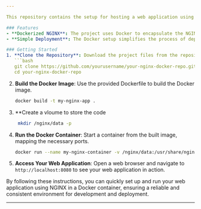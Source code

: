 ```yaml
---

This repository contains the setup for hosting a web application using NGINX within a Docker container. The project is designed to provide a consistent and isolated environment for serving web files, making deployment and scaling straightforward and efficient.

### Features
- **Dockerized NGINX**: The project uses Docker to encapsulate the NGINX web server, ensuring a consistent setup across different environments.
- **Simple Deployment**: The Docker setup simplifies the process of deploying your web application, allowing you to get started quickly.

### Getting Started
1. **Clone the Repository**: Download the project files from the repository.
   ```bash
   git clone https://github.com/yourusername/your-nginx-docker-repo.git
   cd your-nginx-docker-repo
   ```
2. **Build the Docker Image**: Use the provided Dockerfile to build the Docker image.
   ```bash
   docker build -t my-nginx-app .
3. **Create a vloume to store the code
   ```bash
    mkdir /nginx/data -p
   
   ```
5. **Run the Docker Container**: Start a container from the built image, mapping the necessary ports.
   ```bash
   docker run --name my-nginx-container -v /nginx/data:/usr/share/nginx/html -p 8080:80 -d my-nginx-app
   ```
6. **Access Your Web Application**: Open a web browser and navigate to `http://localhost:8080` to see your web application in action.


By following these instructions, you can quickly set up and run your web application using NGINX in a Docker container, ensuring a reliable and consistent environment for development and deployment.

---
```

